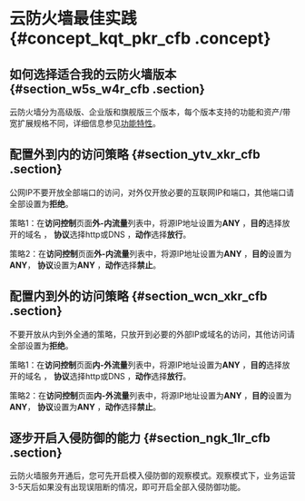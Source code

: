 # 云防火墙最佳实践 {#concept_kqt_pkr_cfb .concept}

## 如何选择适合我的云防火墙版本 {#section_w5s_w4r_cfb .section}

云防火墙分为高级版、企业版和旗舰版三个版本，每个版本支持的功能和资产/带宽扩展规格不同，详细信息参见[功能特性](../../../../cn.zh-CN/产品简介/功能特性.md#table_qsv_slr_cfb)。

## 配置外到内的访问策略 {#section_ytv_xkr_cfb .section}

公网IP不要开放全部端口的访问，对外仅开放必要的互联网IP和端口，其他端口请全部设置为**拒绝**。

策略1：在**访问控制**页面**外-内流量**列表中，将源IP地址设置为**ANY** ，**目的**选择放开的域名 ， **协议**选择http或DNS ，**动作**选择**放行**。

策略2：在**访问控制**页面**外-内流量**列表中，将源IP地址设置为**ANY** ，**目的**设置为**ANY**， **协议**设置为**ANY** ，**动作**选择**禁止**。

## 配置内到外的访问策略 {#section_wcn_xkr_cfb .section}

不要开放从内到外全通的策略，只放开到必要的外部IP或域名的访问，其他访问请全部设置为**拒绝**。

策略1：在**访问控制**页面**内-外流量**列表中，将源IP地址设置为**ANY** ，**目的**选择放开的域名 ， **协议**选择http或DNS ，**动作**选择**放行**。

策略2：在**访问控制**页面**内-外流量**列表中，将源IP地址设置为**ANY** ，**目的**设置为**ANY**， **协议**设置为**ANY** ，**动作**选择**禁止**。

## 逐步开启入侵防御的能力 {#section_ngk_1lr_cfb .section}

云防火墙服务开通后，您可先开启模入侵防御的观察模式。观察模式下，业务运营3-5天后如果没有出现误阻断的情况，即可开启全部入侵防御功能。

